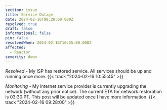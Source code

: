 ```yaml
---
section: issue
title: Service Outage
date: 2024-02-16T09:28:00.000Z
resolved: true
draft: false
informational: false
pin: false
resolvedWhen: 2024-02-16T10:55:00.000Z
affected:
  - Reactor
severity: down
---
```

*Resolved* - My ISP has restored service. All services should be up and running once more. {{< track "2024-02-16 10:55:45" >}}

*Monitoring* - My internet service provider is currently upgrading the network (without any prior notice). The current ETA for network restoration is 03:30 PT. This post will be updated once I have more information. {{< track "2024-02-16 09:28:00" >}}